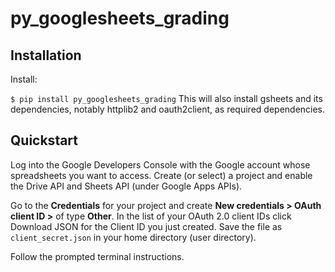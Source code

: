 # py_googlesheets_grading

## Installation
Install:

`$ pip install py_googlesheets_grading`
This will also install gsheets and its dependencies, notably httplib2 and oauth2client, as required dependencies.

## Quickstart
Log into the Google Developers Console with the Google account whose spreadsheets you want to access. Create (or select) a project and enable the Drive API and Sheets API (under Google Apps APIs).

Go to the **Credentials** for your project and create **New credentials > OAuth client ID >** of type **Other**. In the list of your OAuth 2.0 client IDs click Download JSON for the Client ID you just created. Save the file as `client_secret.json` in your home directory (user directory).

Follow the prompted terminal instructions.
